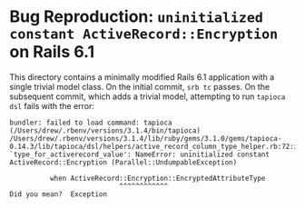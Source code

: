 # Bug Reproduction: `uninitialized constant ActiveRecord::Encryption` on Rails 6.1

This directory contains a minimally modified Rails 6.1 application with a single trivial model class. On the initial commit, `srb tc` passes. On the subsequent commit, which adds a trivial model, attempting to run `tapioca dsl` fails with the error:

```
bundler: failed to load command: tapioca (/Users/drew/.rbenv/versions/3.1.4/bin/tapioca)
/Users/drew/.rbenv/versions/3.1.4/lib/ruby/gems/3.1.0/gems/tapioca-0.14.3/lib/tapioca/dsl/helpers/active_record_column_type_helper.rb:72:in `type_for_activerecord_value': NameError: uninitialized constant ActiveRecord::Encryption (Parallel::UndumpableException)

          when ActiveRecord::Encryption::EncryptedAttributeType
                           ^^^^^^^^^^^^
Did you mean?  Exception
```
